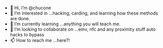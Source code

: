 - 👋 Hi, I’m @chucone
- 👀 I’m interested in ...hacking, carding, and learning how these methods are done.
- 🌱 I’m currently learning ...anything you will teach me.
- 💞️ I’m looking to collaborate on ...emv, nfc and any proximity stuff auto hacks to bypass 
- 📫 How to reach me ...here?!

<!---
chucone/chucone is a ✨ special ✨ repository because its `README.md` (this file) appears on your GitHub profile.
You can click the Preview link to take a look at your changes.
--->
